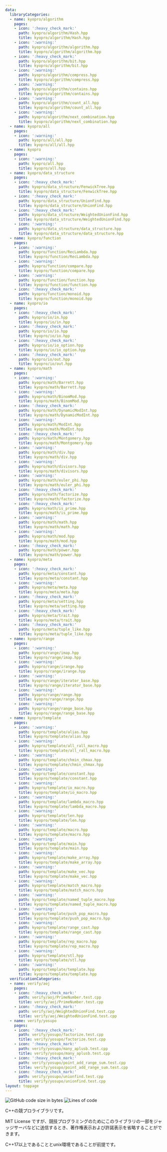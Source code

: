 ```yaml
---
data:
  libraryCategories:
  - name: kyopro/algorithm
    pages:
    - icon: ':heavy_check_mark:'
      path: kyopro/algorithm/Hash.hpp
      title: kyopro/algorithm/Hash.hpp
    - icon: ':warning:'
      path: kyopro/algorithm/algorithm.hpp
      title: kyopro/algorithm/algorithm.hpp
    - icon: ':heavy_check_mark:'
      path: kyopro/algorithm/bit.hpp
      title: kyopro/algorithm/bit.hpp
    - icon: ':warning:'
      path: kyopro/algorithm/compress.hpp
      title: kyopro/algorithm/compress.hpp
    - icon: ':warning:'
      path: kyopro/algorithm/contains.hpp
      title: kyopro/algorithm/contains.hpp
    - icon: ':warning:'
      path: kyopro/algorithm/count_all.hpp
      title: kyopro/algorithm/count_all.hpp
    - icon: ':warning:'
      path: kyopro/algorithm/next_combination.hpp
      title: kyopro/algorithm/next_combination.hpp
  - name: kyopro/all
    pages:
    - icon: ':warning:'
      path: kyopro/all/all.hpp
      title: kyopro/all/all.hpp
  - name: kyopro
    pages:
    - icon: ':warning:'
      path: kyopro/all.hpp
      title: kyopro/all.hpp
  - name: kyopro/data_structure
    pages:
    - icon: ':heavy_check_mark:'
      path: kyopro/data_structure/FenwickTree.hpp
      title: kyopro/data_structure/FenwickTree.hpp
    - icon: ':heavy_check_mark:'
      path: kyopro/data_structure/UnionFind.hpp
      title: kyopro/data_structure/UnionFind.hpp
    - icon: ':heavy_check_mark:'
      path: kyopro/data_structure/WeightedUnionFind.hpp
      title: kyopro/data_structure/WeightedUnionFind.hpp
    - icon: ':warning:'
      path: kyopro/data_structure/data_structure.hpp
      title: kyopro/data_structure/data_structure.hpp
  - name: kyopro/function
    pages:
    - icon: ':warning:'
      path: kyopro/function/RecLambda.hpp
      title: kyopro/function/RecLambda.hpp
    - icon: ':warning:'
      path: kyopro/function/compare.hpp
      title: kyopro/function/compare.hpp
    - icon: ':warning:'
      path: kyopro/function/function.hpp
      title: kyopro/function/function.hpp
    - icon: ':heavy_check_mark:'
      path: kyopro/function/monoid.hpp
      title: kyopro/function/monoid.hpp
  - name: kyopro/io
    pages:
    - icon: ':heavy_check_mark:'
      path: kyopro/io/in.hpp
      title: kyopro/io/in.hpp
    - icon: ':heavy_check_mark:'
      path: kyopro/io/io.hpp
      title: kyopro/io/io.hpp
    - icon: ':heavy_check_mark:'
      path: kyopro/io/io_option.hpp
      title: kyopro/io/io_option.hpp
    - icon: ':heavy_check_mark:'
      path: kyopro/io/out.hpp
      title: kyopro/io/out.hpp
  - name: kyopro/math
    pages:
    - icon: ':warning:'
      path: kyopro/math/Barrett.hpp
      title: kyopro/math/Barrett.hpp
    - icon: ':warning:'
      path: kyopro/math/BinomMod.hpp
      title: kyopro/math/BinomMod.hpp
    - icon: ':heavy_check_mark:'
      path: kyopro/math/DynamicModInt.hpp
      title: kyopro/math/DynamicModInt.hpp
    - icon: ':warning:'
      path: kyopro/math/ModInt.hpp
      title: kyopro/math/ModInt.hpp
    - icon: ':heavy_check_mark:'
      path: kyopro/math/Montgomery.hpp
      title: kyopro/math/Montgomery.hpp
    - icon: ':warning:'
      path: kyopro/math/div.hpp
      title: kyopro/math/div.hpp
    - icon: ':warning:'
      path: kyopro/math/divisors.hpp
      title: kyopro/math/divisors.hpp
    - icon: ':warning:'
      path: kyopro/math/euler_phi.hpp
      title: kyopro/math/euler_phi.hpp
    - icon: ':heavy_check_mark:'
      path: kyopro/math/factorize.hpp
      title: kyopro/math/factorize.hpp
    - icon: ':heavy_check_mark:'
      path: kyopro/math/is_prime.hpp
      title: kyopro/math/is_prime.hpp
    - icon: ':warning:'
      path: kyopro/math/math.hpp
      title: kyopro/math/math.hpp
    - icon: ':warning:'
      path: kyopro/math/mod.hpp
      title: kyopro/math/mod.hpp
    - icon: ':heavy_check_mark:'
      path: kyopro/math/power.hpp
      title: kyopro/math/power.hpp
  - name: kyopro/meta
    pages:
    - icon: ':heavy_check_mark:'
      path: kyopro/meta/constant.hpp
      title: kyopro/meta/constant.hpp
    - icon: ':warning:'
      path: kyopro/meta/meta.hpp
      title: kyopro/meta/meta.hpp
    - icon: ':heavy_check_mark:'
      path: kyopro/meta/setting.hpp
      title: kyopro/meta/setting.hpp
    - icon: ':heavy_check_mark:'
      path: kyopro/meta/trait.hpp
      title: kyopro/meta/trait.hpp
    - icon: ':heavy_check_mark:'
      path: kyopro/meta/tuple_like.hpp
      title: kyopro/meta/tuple_like.hpp
  - name: kyopro/range
    pages:
    - icon: ':warning:'
      path: kyopro/range/imap.hpp
      title: kyopro/range/imap.hpp
    - icon: ':warning:'
      path: kyopro/range/irange.hpp
      title: kyopro/range/irange.hpp
    - icon: ':warning:'
      path: kyopro/range/iterator_base.hpp
      title: kyopro/range/iterator_base.hpp
    - icon: ':warning:'
      path: kyopro/range/range.hpp
      title: kyopro/range/range.hpp
    - icon: ':warning:'
      path: kyopro/range/range_base.hpp
      title: kyopro/range/range_base.hpp
  - name: kyopro/template
    pages:
    - icon: ':warning:'
      path: kyopro/template/alias.hpp
      title: kyopro/template/alias.hpp
    - icon: ':warning:'
      path: kyopro/template/all_rall_macro.hpp
      title: kyopro/template/all_rall_macro.hpp
    - icon: ':warning:'
      path: kyopro/template/chmin_chmax.hpp
      title: kyopro/template/chmin_chmax.hpp
    - icon: ':warning:'
      path: kyopro/template/constant.hpp
      title: kyopro/template/constant.hpp
    - icon: ':warning:'
      path: kyopro/template/io_macro.hpp
      title: kyopro/template/io_macro.hpp
    - icon: ':warning:'
      path: kyopro/template/lambda_macro.hpp
      title: kyopro/template/lambda_macro.hpp
    - icon: ':warning:'
      path: kyopro/template/len.hpp
      title: kyopro/template/len.hpp
    - icon: ':warning:'
      path: kyopro/template/macro.hpp
      title: kyopro/template/macro.hpp
    - icon: ':warning:'
      path: kyopro/template/main.hpp
      title: kyopro/template/main.hpp
    - icon: ':warning:'
      path: kyopro/template/make_array.hpp
      title: kyopro/template/make_array.hpp
    - icon: ':warning:'
      path: kyopro/template/make_vec.hpp
      title: kyopro/template/make_vec.hpp
    - icon: ':warning:'
      path: kyopro/template/match_macro.hpp
      title: kyopro/template/match_macro.hpp
    - icon: ':warning:'
      path: kyopro/template/named_tuple_macro.hpp
      title: kyopro/template/named_tuple_macro.hpp
    - icon: ':warning:'
      path: kyopro/template/push_pop_macro.hpp
      title: kyopro/template/push_pop_macro.hpp
    - icon: ':warning:'
      path: kyopro/template/range_cast.hpp
      title: kyopro/template/range_cast.hpp
    - icon: ':warning:'
      path: kyopro/template/rep_macro.hpp
      title: kyopro/template/rep_macro.hpp
    - icon: ':warning:'
      path: kyopro/template/stl.hpp
      title: kyopro/template/stl.hpp
    - icon: ':warning:'
      path: kyopro/template/template.hpp
      title: kyopro/template/template.hpp
  verificationCategories:
  - name: verify/aoj
    pages:
    - icon: ':heavy_check_mark:'
      path: verify/aoj/PrimeNumber.test.cpp
      title: verify/aoj/PrimeNumber.test.cpp
    - icon: ':heavy_check_mark:'
      path: verify/aoj/WeightedUnionFind.test.cpp
      title: verify/aoj/WeightedUnionFind.test.cpp
  - name: verify/yosupo
    pages:
    - icon: ':heavy_check_mark:'
      path: verify/yosupo/factorize.test.cpp
      title: verify/yosupo/factorize.test.cpp
    - icon: ':heavy_check_mark:'
      path: verify/yosupo/many_aplusb.test.cpp
      title: verify/yosupo/many_aplusb.test.cpp
    - icon: ':heavy_check_mark:'
      path: verify/yosupo/point_add_range_sum.test.cpp
      title: verify/yosupo/point_add_range_sum.test.cpp
    - icon: ':heavy_check_mark:'
      path: verify/yosupo/unionfind.test.cpp
      title: verify/yosupo/unionfind.test.cpp
layout: toppage
---
```

![GitHub code size in bytes](https://img.shields.io/github/languages/code-size/Chipppppppppp/kyopro?style=flat-square)
![Lines of code](https://img.shields.io/tokei/lines/github/Chipppppppppp/kyopro?style=flat-square)

C++の競プロライブラリです。

MIT License ですが、競技プログラミングのためにこのライブラリの一部をジャッジサーバなどに送信するとき、著作権表示および許諾表示を省略することができます。

C++17以上であることとunix環境であることが前提です。
